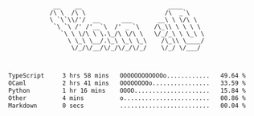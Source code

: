 <div align="center">
<pre><code>
 __    __                        ____      
/\ \  /\ \                      /\  _`\    
\ `\`\\/'/  __      ___       __\ \ \/\ \  
 `\ `\ /' /'__`\  /' _ `\    /\_\\ \ \ \ \ 
   `\ \ \/\ \ \.\_/\ \/\ \   \/_/_\ \ \_\ \
     \ \_\ \__/.\_\ \_\ \_\    /\_\\ \____/
      \/_/\/__/\/_/\/_/\/_/    \/_/ \/___/ 
                                           

</code></pre>

<!--START_SECTION:waka-->

```txt
TypeScript     3 hrs 58 mins   OOOOOOOOOOOOo............   49.64 %
OCaml          2 hrs 41 mins   OOOOOOOOo................   33.59 %
Python         1 hr 16 mins    OOOO.....................   15.84 %
Other          4 mins          o........................   00.86 %
Markdown       0 secs          .........................   00.04 %
```

<!--END_SECTION:waka-->
